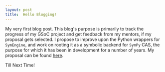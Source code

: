 ```yaml
---
layout:	post
title:  Hello Blogging!
---
```

My very first blog post. This blog's purpose is primarily to track the progress of my GSoC project and get feedback from my mentors, if my proposal gets selected. I propose to improve upon the Python wrappers for `SymEngine`, and work on rooting it as a symbolic backend for `SymPy` CAS, the purpose for which it has been in development for a number of years. My proposal can be found [here](https://github.com/sympy/sympy/wiki/GSoC-2017-Application-Shikhar-Jaiswal:-Improving-SymEngine's-Python-Wrappers-and-SymPy-SymEngine-Integration). 

Till Next Time!
